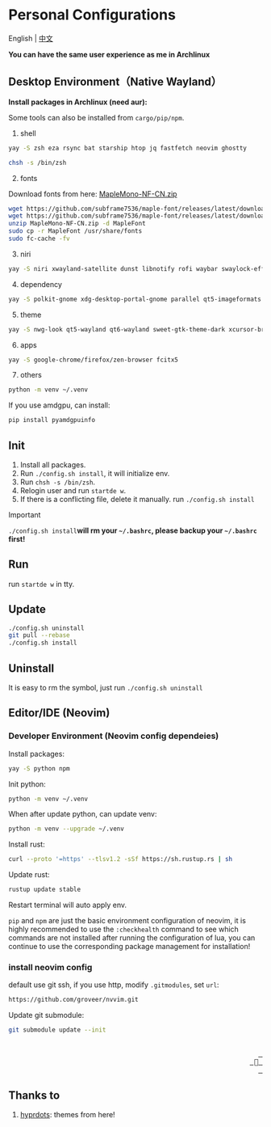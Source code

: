 # Personal Configurations

<a id="top"></a>

English | [中文](README.zh.md)

**You can have the same user experience as me in Archlinux**

## Desktop Environment（Native Wayland）

**Install packages in Archlinux (need aur):**

Some tools can also be installed from `cargo/pip/npm`.

1. shell

```bash
yay -S zsh eza rsync bat starship htop jq fastfetch neovim ghostty
```

```bash
chsh -s /bin/zsh
```

2. fonts

Download fonts from here: [MapleMono-NF-CN.zip](https://github.com/subframe7536/Maple-font/releases)

```bash
wget https://github.com/subframe7536/maple-font/releases/latest/download/MapleMono-NF-CN-unhinted.zip   # screen > 1080p
wget https://github.com/subframe7536/maple-font/releases/latest/download/MapleMono-NF-CN.zip            # screen <= 1080p
unzip MapleMono-NF-CN.zip -d MapleFont
sudo cp -r MapleFont /usr/share/fonts
sudo fc-cache -fv
```

3. niri

```bash
yay -S niri xwayland-satellite dunst libnotify rofi waybar swaylock-effects pipewire-pulse wf-recorder swayidle swaybg wl-clipboard
```

4. dependency

```bash
yay -S polkit-gnome xdg-desktop-portal-gnome parallel qt5-imageformats qt6-imageformats brightnessctl pavucontrol pamixer
```

5. theme

```bash
yay -S nwg-look qt5-wayland qt6-wayland sweet-gtk-theme-dark xcursor-breeze beautyline
```

6. apps

```bash
yay -S google-chrome/firefox/zen-browser fcitx5
```

7. others

```bash
python -m venv ~/.venv
```

If you use amdgpu, can install:

```bash
pip install pyamdgpuinfo
```

## Init

1. Install all packages.
2. Run `./config.sh install`, it will initialize env.
3. Run `chsh -s /bin/zsh`.
4. Relogin user and run `startde w`.
5. If there is a conflicting file, delete it manually. run `./config.sh install`

> [!IMPORTANT]
> `./config.sh install`**will rm your `~/.bashrc`, please backup your `~/.bashrc` first!**

## Run

run `startde w` in tty.

## Update

```bash
./config.sh uninstall
git pull --rebase
./config.sh install
```

## Uninstall

It is easy to rm the symbol, just run `./config.sh uninstall`

## Editor/IDE (Neovim)

### Developer Environment (Neovim config dependeies)

Install packages:

```bash
yay -S python npm
```

Init python:

```bash
python -m venv ~/.venv
```

When after update python, can update venv:

```bash
python -m venv --upgrade ~/.venv
```

Install rust:

```bash
curl --proto '=https' --tlsv1.2 -sSf https://sh.rustup.rs | sh
```

Update rust:

```bash
rustup update stable
```

Restart terminal will auto apply env.

`pip` and `npm` are just the basic environment configuration of neovim, it is highly recommended to use the `:checkhealth` command to see which commands are not installed after running the configuration of lua, you can continue to use the corresponding package management for installation!

### install neovim config

default use git ssh, if you use http, modify `.gitmodules`, set `url`:

```txt
https://github.com/groveer/nvvim.git
```

Update git submodule:

```bash
git submodule update --init
```

<div align="right">
  <br>
  <a href="#top"><kbd> <br>  <br> </kbd></a>
</div>

## Thanks to

1. [hyprdots](https://github.com/prasanthrangan/hyprdots): themes from here!
